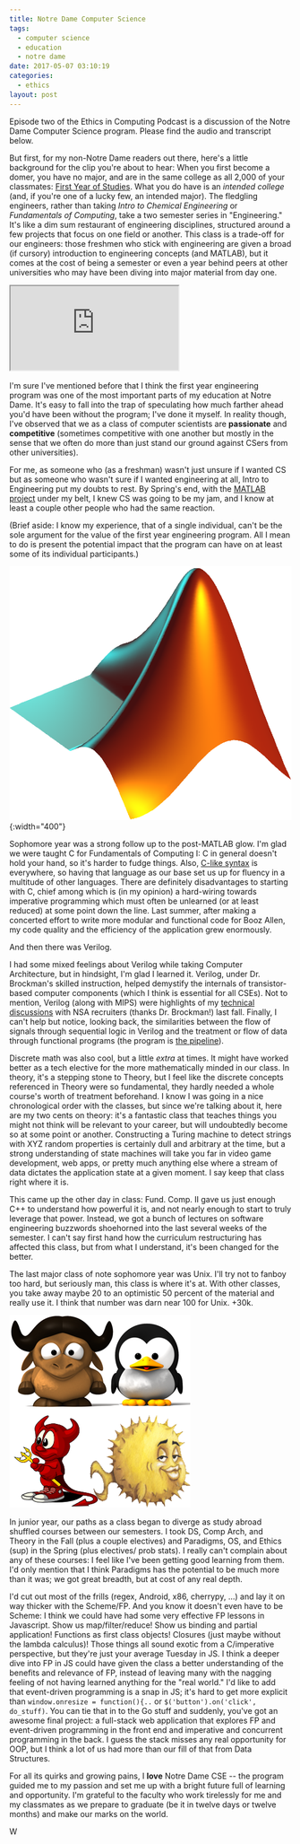 ```yaml
---
title: Notre Dame Computer Science
tags:
  - computer science
  - education
  - notre dame
date: 2017-05-07 03:10:19
categories:
  - ethics
layout: post
---
```



Episode two of the Ethics in Computing Podcast is a discussion of the Notre Dame Computer Science program. Please find the audio and transcript below.

<!-- MORE -->

But first, for my non-Notre Dame readers out there, here's a little background for the clip you're about to hear:
When you first become a domer, you have no major, and are in the same college as all 2,000 of your classmates: [First Year of Studies](https://firstyear.nd.edu). What you do have is an *intended college* (and, if you're one of a lucky few, an intended major). The fledgling engineers, rather than taking *Intro to Chemical Engineering* or *Fundamentals of Computing*, take a two semester series in "Engineering." It's like a dim sum restaurant of engineering disciplines, structured around a few projects that focus on one field or another. This class is a trade-off for our engineers: those freshmen who stick with engineering are given a broad (if cursory) introduction to engineering concepts (and MATLAB), but it comes at the cost of being a semester or even a year behind peers at other universities who may have been diving into major material from day one.

<iframe src="https://w.soundcloud.com/player/?url=https%3A//api.soundcloud.com/tracks/321980771&amp;auto_play=false&amp;hide_related=false&amp;show_comments=true&amp;show_user=true&amp;show_reposts=false&amp;visual=true"></iframe>

I'm sure I've mentioned before that I think the first year engineering program was one of the most important parts of my education at Notre Dame. It's easy to fall into the trap of speculating how much farther ahead you'd have been without the program; I've done it myself. In reality though, I've observed that we as a class of computer scientists are **passionate** and **competitive** (sometimes competitive with one another but mostly in the sense that we often do more than just stand our ground against CSers from other universities).

For me, as someone who (as a freshman) wasn't just unsure if I wanted CS but as someone who wasn't sure if I wanted engineering at all, Intro to Engineering put my doubts to rest. By Spring's end, with the [MATLAB project](https://github.com/wbadart/Project-Holmes) under my belt, I knew CS was going to be my jam, and I know at least a couple other people who had the same reaction.

(Brief aside: I know my experience, that of a single individual, can't be the sole argument for the value of the first year engineering program. All I mean to do is present the potential impact that the program can have on at least some of its individual participants.)

![](/assets/images/matlab.png){:width="400"}

Sophomore year was a strong follow up to the post-MATLAB glow. I'm glad we were taught C for Fundamentals of Computing I: C in general doesn't hold your hand, so it's harder to fudge things. Also, [C-like syntax](https://en.wikipedia.org/wiki/List_of_C-family_programming_languages) is everywhere, so having that language as our base set us up for fluency in a multitude of other languages. There are definitely disadvantages to starting with C, chief among which is (in my opinion) a hard-wiring towards imperative programming which must often be unlearned (or at least reduced) at some point down the line. Last summer, after making a concerted effort to write more modular and functional code for Booz Allen, my code quality and the efficiency of the application grew enormously.

And then there was Verilog.

I had some mixed feelings about Verilog while taking Computer Architecture, but in hindsight, I'm glad I learned it. Verilog, under Dr. Brockman's skilled instruction, helped demystify the internals of transistor-based computer components (which I think is essential for all CSEs). Not to mention, Verilog (along with MIPS) were highlights of my [technical discussions](https://blog.wbadart.info/2017/01/30/The-Blind-Leading-the-Blind/) with NSA recruiters (thanks Dr. Brockman!) last fall. Finally, I can't help but notice, looking back, the similarities between the flow of signals through sequential logic in Verilog and the treatment or flow of data through functional programs (the program is [the pipeline](https://en.wikipedia.org/wiki/Pipeline_programming#Other_considerations)).

Discrete math was also cool, but a little *extra* at times. It might have worked better as a tech elective for the more mathematically minded in our class. In theory, it's a stepping stone to Theory, but I feel like the discrete concepts referenced in Theory were so fundamental, they hardly needed a whole course's worth of treatment beforehand. I know I was going in a nice chronological order with the classes, but since we're talking about it, here are my two cents on theory: it's a fantastic class that teaches things you might not think will be relevant to your career, but will undoubtedly become so at some point or another. Constructing a Turing machine to detect strings with XYZ random properties is certainly dull and arbitrary at the time, but a strong understanding of state machines will take you far in video game development, web apps, or pretty much anything else where a stream of data dictates the application state at a given moment. I say keep that class right where it is.

This came up the other day in class: Fund. Comp. II gave us just enough C++ to understand how powerful it is, and not nearly enough to start to truly leverage that power. Instead, we got a bunch of lectures on software engineering buzzwords shoehorned into the last several weeks of the semester. I can't say first hand how the curriculum restructuring has affected this class, but from what I understand, it's been changed for the better.

The last major class of note sophomore year was Unix. I'll try not to fanboy too hard, but seriously man, this class is where it's at. With other classes, you take away maybe 20 to an optimistic 50 percent of the material and really use it. I think that number was darn near 100 for Unix. +30k.

![](/assets/images/nix.png)

In junior year, our paths as a class began to diverge as study abroad shuffled courses between our semesters. I took DS, Comp Arch, and Theory in the Fall (plus a couple electives) and Paradigms, OS, and Ethics (sup) in the Spring (plus electives/ prob stats). I really can't complain about any of these courses: I feel like I've been getting good learning from them. I'd only mention that I think Paradigms has the potential to be much more than it was; we got great breadth, but at cost of any real depth.

I'd cut out most of the frills (regex, Android, x86, cherrypy, ...) and lay it on way thicker with the Scheme/FP. And you know it doesn't even have to be Scheme: I think we could have had some very effective FP lessons in Javascript. Show us map/filter/reduce! Show us binding and partial application! Functions as first class objects! Closures (just maybe without the lambda calculus)! Those things all sound exotic from a C/imperative perspective, but they're just your average Tuesday in JS. I think a deeper dive into FP in JS could have given the class a better understanding of the benefits and relevance of FP, instead of leaving many with the nagging feeling of not having learned anything for the "real world." I'd like to add that event-driven programming is a snap in JS; it's hard to get more explicit than `window.onresize = function(){..` or `$('button').on('click', do_stuff)`. You can tie that in to the Go stuff and suddenly, you've got an awesome final project: a full-stack web application that explores FP and event-driven programming in the front end and imperative and concurrent programming in the back. I guess the stack misses any real opportunity for OOP, but I think a lot of us had more than our fill of that from Data Structures.

For all its quirks and growing pains, I **love** Notre Dame CSE -- the program guided me to my passion and set me up with a bright future full of learning and opportunity. I'm grateful to the faculty who work tirelessly for me and my classmates as we prepare to graduate (be it in twelve days or twelve months) and make our marks on the world.

W


